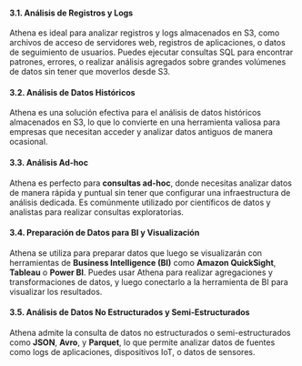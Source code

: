 #### 3.1. **Análisis de Registros y Logs**

Athena es ideal para analizar registros y logs almacenados en S3, como archivos de acceso de servidores web, registros de aplicaciones, o datos de seguimiento de usuarios. Puedes ejecutar consultas SQL para encontrar patrones, errores, o realizar análisis agregados sobre grandes volúmenes de datos sin tener que moverlos desde S3.

#### 3.2. **Análisis de Datos Históricos**

Athena es una solución efectiva para el análisis de datos históricos almacenados en S3, lo que lo convierte en una herramienta valiosa para empresas que necesitan acceder y analizar datos antiguos de manera ocasional.

#### 3.3. **Análisis Ad-hoc**

Athena es perfecto para **consultas ad-hoc**, donde necesitas analizar datos de manera rápida y puntual sin tener que configurar una infraestructura de análisis dedicada. Es comúnmente utilizado por científicos de datos y analistas para realizar consultas exploratorias.

#### 3.4. **Preparación de Datos para BI y Visualización**

Athena se utiliza para preparar datos que luego se visualizarán con herramientas de **Business Intelligence (BI)** como **Amazon QuickSight**, **Tableau** o **Power BI**. Puedes usar Athena para realizar agregaciones y transformaciones de datos, y luego conectarlo a la herramienta de BI para visualizar los resultados.

#### 3.5. **Análisis de Datos No Estructurados y Semi-Estructurados**

Athena admite la consulta de datos no estructurados o semi-estructurados como **JSON**, **Avro**, y **Parquet**, lo que permite analizar datos de fuentes como logs de aplicaciones, dispositivos IoT, o datos de sensores.